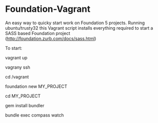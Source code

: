 # Foundation-Vagrant

An easy way to quicky start work on Foundation 5 projects. Running ubuntu/trusty32 this Vagrant script installs everything required to start a SASS based Foundation project (http://foundation.zurb.com/docs/sass.html)

To start:

vagrant up

vagrany ssh

cd /vagrant

foundation new MY_PROJECT

cd MY_PROJECT

gem install bundler

bundle exec compass watch